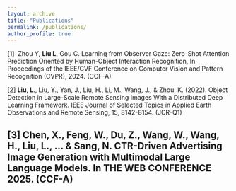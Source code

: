 ```yaml
---
layout: archive
title: "Publications"
permalink: /publications/
author_profile: true
---
```


[1]  Zhou Y, **Liu L**, Gou C. Learning from Observer Gaze: Zero-Shot Attention Prediction Oriented by Human-Object Interaction Recognition, In Proceedings of the IEEE/CVF Conference on Computer Vision and Pattern Recognition (CVPR), 2024. (CCF-A)

[2]  **Liu, L**., Liu, Y., Yan, J., Liu, H., Li, M., Wang, J., & Zhou, K. (2022). Object Detection in Large-Scale Remote Sensing Images With a Distributed Deep Learning Framework. IEEE Journal of Selected Topics in Applied Earth Observations and Remote Sensing, 15, 8142-8154. (JCR-Q1)  

[3] Chen, X., Feng, W., Du, Z., Wang, W., Wang, H., **Liu, L.**, ... & Sang, N. CTR-Driven Advertising Image Generation with Multimodal Large Language Models. In THE WEB CONFERENCE 2025. (CCF-A)
------

<!-- {% if author.googlescholar %}
  You can also find my articles on <u><a href="{{author.googlescholar}}">my Google Scholar profile</a>.</u>
{% endif %}

{% include base_path %}

{% for post in site.publications reversed %}
  {% include archive-single.html %}
{% endfor %} -->
